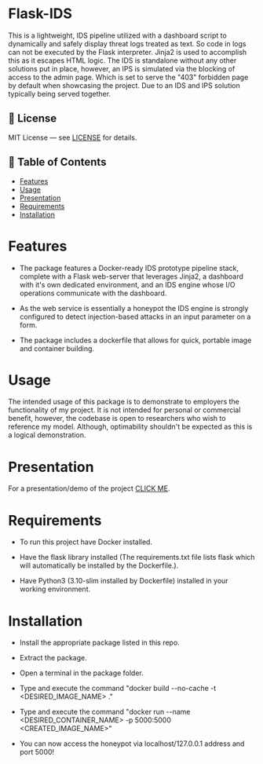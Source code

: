 # Flask-IDS
This is a lightweight, IDS pipeline utilized with a dashboard script to dynamically and safely display threat logs treated as text. So code in logs can not be executed by the Flask interpreter. Jinja2 is used to accomplish this as it escapes HTML logic. The IDS is standalone without any other solutions put in place, however, an IPS is simulated via the blocking of access to the admin page. Which is set to serve the "403" forbidden page by default when showcasing the project. Due to an IDS and IPS solution typically being served together. 

## 📄 License

MIT License — see [LICENSE](LICENSE) for details.

## 📜 Table of Contents

- [Features](#Features)
- [Usage](#Usage)
- [Presentation](#Presentation)
- [Requirements](#Requirements)
- [Installation](#Installation)

# Features 

- The package features a Docker-ready IDS prototype pipeline stack, complete with a Flask web-server that leverages Jinja2, a dashboard with it's own dedicated environment, and an IDS engine whose I/O operations communicate with the dashboard.

- As the web service is essentially a honeypot the IDS engine is strongly configured to detect injection-based attacks in an input parameter on a form.

- The package includes a dockerfile that allows for quick, portable image and container building.

# Usage

The intended usage of this package is to demonstrate to employers the functionality of my project. It is not intended for personal or commercial benefit, however, the codebase is open to researchers who wish to reference my model. Although, optimability shouldn't be expected as this is a logical demonstration. 

# Presentation

For a presentation/demo of the project [CLICK ME](https://onedrive.live.com/:p:/g/personal/8D3E98D829540707/ESvu3V1S6vJGjr9dlvnkVU0BGHtKPD3NyqD_e2FWwZP65Q?resid=8D3E98D829540707!s5dddee2bea5246f28ebf5d96f9e4554d&ithint=file%2Cpptx&e=okM3HH&migratedtospo=true&redeem=aHR0cHM6Ly8xZHJ2Lm1zL3AvYy84ZDNlOThkODI5NTQwNzA3L0VTdnUzVjFTNnZKR2pyOWRsdm5rVlUwQkdIdEtQRDNOeXFEX2UyRld3WlA2NVE_ZT1va00zSEg).

# Requirements

- To run this project have Docker installed.

- Have the flask library installed (The requirements.txt file lists flask which will automatically be installed by the Dockerfile.).

- Have Python3 (3.10-slim installed by Dockerfile) installed in your working environment.

# Installation

- Install the appropriate package listed in this repo.

- Extract the package.

- Open a terminal in the package folder.

- Type and execute the command "docker build --no-cache -t <DESIRED_IMAGE_NAME> ."

- Type and execute the command "docker run --name <DESIRED_CONTAINER_NAME> -p 5000:5000 <CREATED_IMAGE_NAME>"

- You can now access the honeypot via localhost/127.0.0.1 address and port 5000!

